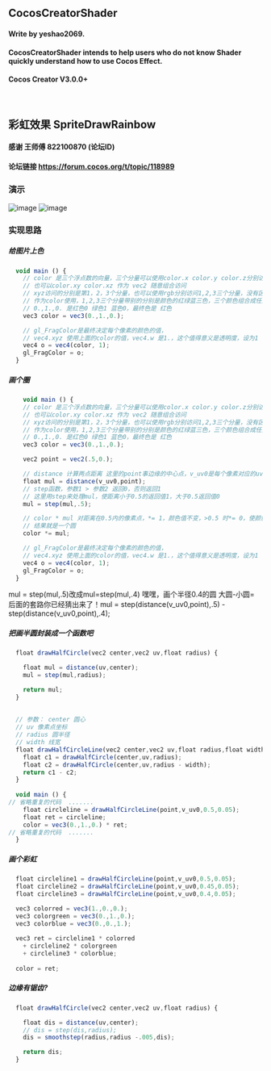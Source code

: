 ## CocosCreatorShader
#### Write by yeshao2069.
#### CocosCreatorShader intends to help users who do not know Shader quickly understand how to use Cocos Effect.
#### Cocos Creator V3.0.0+
&nbsp;

## 彩虹效果  SpriteDrawRainbow
#### 感谢 王师傅 822100870 (论坛ID)
#### 论坛链接  https://forum.cocos.org/t/topic/118989
### 演示
![image](https://gitee.com/yeshaohelpme/ShaderDemoImageLibrary/raw/master/image/SpriteDrawRainbow01.png)
![image](https://gitee.com/yeshaohelpme/ShaderDemoImageLibrary/raw/master/image/SpriteDrawRainbow02.png)
### 实现思路
##### 给图片上色
```ts
  void main () {
    // color 是三个浮点数的向量，三个分量可以使用color.x color.y color.z分别访问
    // 也可以color.xy color.xz 作为 vec2 随意组合访问
    // xyz访问的分别是第1，2，3个分量，也可以使用rgb分别访问1,2,3三个分量，没有区别
    // 作为color使用，1,2,3三个分量带别的分别是颜色的红绿蓝三色，三个颜色组合成任意颜色
    // 0.,1.,0. 是红色0 绿色1 蓝色0，最终色是 红色
    vec3 color = vec3(0.,1.,0.);

	// gl_FragColor是最终决定每个像素的颜色的值，
	// vec4.xyz 使用上面的color的值，vec4.w 是1.，这个值得意义是透明度，设为1
    vec4 o = vec4(color, 1);
    gl_FragColor = o;
  }
```
##### 画个圈
```ts
    void main () {
    // color 是三个浮点数的向量，三个分量可以使用color.x color.y color.z分别访问
    // 也可以color.xy color.xz 作为 vec2 随意组合访问
    // xyz访问的分别是第1，2，3个分量，也可以使用rgb分别访问1,2,3三个分量，没有区别
    // 作为color使用，1,2,3三个分量带别的分别是颜色的红绿蓝三色，三个颜色组合成任意颜色
    // 0.,1.,0. 是红色0 绿色1 蓝色0，最终色是 红色
    vec3 color = vec3(0.,1.,0.);

    vec2 point = vec2(.5,0.);

    // distance 计算两点距离 这里的point事边缘的中心点，v_uv0是每个像素对应的uv坐标
    float mul = distance(v_uv0,point);
    // step函数，参数1 > 参数2 返回0，否则返回1
    // 这里用step来处理mul，使距离小于0.5的返回值1，大于0.5返回值0
    mul = step(mul,.5);

    // color * mul 对距离在0.5内的像素点，*= 1，颜色值不变，>0.5 时*= 0，使颜色变黑色
    // 结果就是一个圆
    color *= mul;

    // gl_FragColor是最终决定每个像素的颜色的值，
	// vec4.xyz 使用上面的color的值，vec4.w 是1.，这个值得意义是透明度，设为1
    vec4 o = vec4(color, 1);
    gl_FragColor = o;
  }
```
mul = step(mul,.5)改成mul=step(mul,.4) 嘿嘿，画个半径0.4的圆
大圆-小圆=
后面的套路你已经猜出来了！mul = step(distance(v_uv0,point),.5) - step(distance(v_uv0,point),.4);
##### 把画半圆封装成一个函数吧
```ts
  float drawHalfCircle(vec2 center,vec2 uv,float radius) {

    float mul = distance(uv,center);
    mul = step(mul,radius);

    return mul;
  }
  
  
  // 参数： center 圆心
  // uv 像素点坐标
  // radius 圆半径
  // width 线宽
  float drawHalfCircleLine(vec2 center,vec2 uv,float radius,float width) {
    float c1 = drawHalfCircle(center,uv,radius);
    float c2 = drawHalfCircle(center,uv,radius - width);
    return c1 - c2;
  }
  
  void main () {
// 省略重复的代码  .......
    float circleline = drawHalfCircleLine(point,v_uv0,0.5,0.05);
    float ret = circleline;
    color = vec3(0.,1.,0.) * ret;
// 省略重复的代码  .......
  }  
```
##### 画个彩虹
```ts
  float circleline1 = drawHalfCircleLine(point,v_uv0,0.5,0.05);
  float circleline2 = drawHalfCircleLine(point,v_uv0,0.45,0.05);
  float circleline3 = drawHalfCircleLine(point,v_uv0,0.4,0.05);

  vec3 colorred = vec3(1.,0.,0.);
  vec3 colorgreen = vec3(0.,1.,0.);
  vec3 colorblue = vec3(0.,0.,1.);
  
  vec3 ret = circleline1 * colorred
    + circleline2 * colorgreen
    + circleline3 * colorblue;
  
  color = ret;
```
##### 边缘有锯齿?
```ts
  float drawHalfCircle(vec2 center,vec2 uv,float radius) {

    float dis = distance(uv,center);
    // dis = step(dis,radius);
    dis = smoothstep(radius,radius -.005,dis);

    return dis;
  }
```
